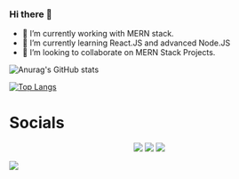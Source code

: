 ### Hi there 👋

- 🔭 I’m currently working with MERN stack.
- 🌱 I’m currently learning React.JS and advanced Node.JS
- 👯 I’m looking to collaborate on MERN Stack Projects.


![Anurag's GitHub stats](https://github-readme-stats.vercel.app/api?username=alpha951&show_icons=true&theme=radical)

<!-- [![Anurag's GitHub stats](https://github-readme-stats.vercel.app/api?username=alpha951)](https://github.com/anuraghazra/github-readme-stats) -->
[![Top Langs](https://github-readme-stats.vercel.app/api/top-langs/?username=alpha951)](https://github.com/anuraghazra/github-readme-stats)
<!-- 
[![willianrod's wakatime stats](https://github-readme-stats.vercel.app/api/wakatime?username=alpha951)](https://github.com/anuraghazra/github-readme-stats) -->


# Socials

<p align="center">
<a href="mailto:20uec068@lnmiit.ac.in"><img src="https://img.shields.io/badge/Gmail-D14836?style=for-the-badge&logo=gmail&logoColor=white"></img></a>
<a href="https://www.linkedin.com/in/keshav950/"><img src="https://img.shields.io/badge/Linkedin-0077B5?style=for-the-badge&logo=linkedin&logoColor=white"></img></a>
<a href="https://mobile.twitter.com/keshav951"><img src="https://img.shields.io/badge/keshav951-%231DA1F2.svg?style=for-the-badge&logo=Twitter&logoColor=white"></img></a>
</p>


[![](https://visitcount.itsvg.in/api?id=alpha951&label=Profile%20Views&icon=0&pretty=true)](https://visitcount.itsvg.in)
